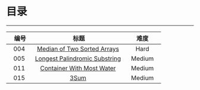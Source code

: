 # 目录

---

|    编号    |                        标题                       |       难度       |
|:----------:|:-----------------------------------------------: | :---------------:|
|   004  |   [Median of Two Sorted Arrays][1]   |     Hard    |
|   005  |   [Longest Palindromic Substring][2]   |     Medium    |
|   011  |   [Container With Most Water][3]   |     Medium    |
|   015  |   [3Sum][4]   |     Medium    |


  [1]: https://github.com/Zelda256/LeetCode_Zelda/blob/master/4.%20Median%20of%20Two%20Sorted%20Arrays.md
  [2]: https://github.com/Zelda256/LeetCode_Zelda/blob/master/5.%20Longest%20Palindromic%20Substring.md
  [3]: https://github.com/Zelda256/LeetCode_Zelda/blob/master/11.%20Container%20With%20Most%20Water.md
  [4]: https://github.com/Zelda256/LeetCode_Zelda/blob/master/15.3Sum.md
